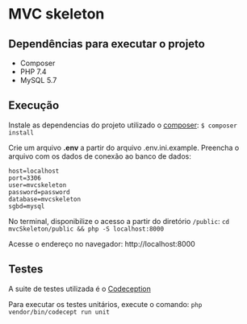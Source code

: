 # MVC skeleton

## Dependências para executar o projeto

- Composer
- PHP 7.4
- MySQL 5.7

## Execução

Instale as dependencias do projeto utilizado o [composer](https://getcomposer.org/download/ "Composer download"): `$ composer install`

Crie um arquivo **.env** a partir do arquivo .env.ini.example. Preencha o arquivo com os dados de conexão ao banco de dados:
 
    host=localhost
    port=3306
    user=mvcskeleton
    password=password
    database=mvcskeleton
    sgbd=mysql

No terminal, disponibilize o acesso a partir do diretório `/public`: `cd mvcSkeleton/public && php -S localhost:8000`

Acesse o endereço no navegador: http://localhost:8000

## Testes

A suite de testes utilizada é o [Codeception](https://codeception.com/)

Para executar os testes unitários, execute o comando: `php vendor/bin/codecept run unit`